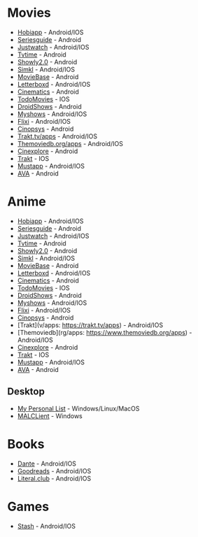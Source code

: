 # Movies

-   [Hobiapp](https://hobiapp.com/) - Android/IOS
-   [Seriesguide](https://seriesgui.de/) - Android
-   [Justwatch](https://www.justwatch.com/in/apps) - Android/IOS
-   [Tvtime](https://www.tvtime.com/) - Android
-   [Showly2.0](https://play.google.com/store/apps/details?id=com.michaldrabik.showly2) - Android
-   [Simkl](https://simkl.com/apps/?allow) - Android/IOS
-   [MovieBase](https://www.moviebase.app/) - Android
-   [Letterboxd](https://letterboxd.com/apps/) - Android/IOS
-   [Cinematics](https://play.google.com/store/apps/details?id=com.kkings.cinematics) - Android
-   [TodoMovies](https://apps.apple.com/app/id792499896) - IOS
-   [DroidShows](https://ltguillaume.github.io/DroidShows/) - Android
-   [Myshows](https://en.myshows.me/) - Android/IOS
-   [Flixi](https://flixi.com/) - Android/IOS
-   [Cinopsys](https://play.google.com/store/apps/details?id=com.cinopsys.movieshows) - Android
-   [Trakt.tv/apps](https://trakt.tv/apps) - Android/IOS
-   [Themoviedb.org/apps](https://www.themoviedb.org/apps) - Android/IOS
-   [Cinexplore](https://play.google.com/store/apps/details?id=com.fidloo.cinexplore) - Android
-   [Trakt](https://trakt.tv/a/trakt-ios) - IOS
-   [Mustapp](https://mustapp.com/) - Android/IOS
-   [AVA](https://play.google.com/store/apps/details?id=de.ava) - Android

# Anime

-   [Hobiapp](https://hobiapp.com/) - Android/IOS
-   [Seriesguide](https://seriesgui.de/) - Android
-   [Justwatch](https://www.justwatch.com/in/apps) - Android/IOS
-   [Tvtime](https://www.tvtime.com/) - Android
-   [Showly2.0](https://play.google.com/store/apps/details?id=com.michaldrabik.showly2) - Android
-   [Simkl](https://simkl.com/apps/?allow) - Android/IOS
-   [MovieBase](https://www.moviebase.app/) - Android
-   [Letterboxd](https://letterboxd.com/apps/) - Android/IOS
-   [Cinematics](https://play.google.com/store/apps/details?id=com.kkings.cinematics) - Android
-   [TodoMovies](https://apps.apple.com/app/id792499896) - IOS
-   [DroidShows](https://ltguillaume.github.io/DroidShows/) - Android
-   [Myshows](https://en.myshows.me/) - Android/IOS
-   [Flixi](https://flixi.com/) - Android/IOS
-   [Cinopsys](https://play.google.com/store/apps/details?id=com.cinopsys.movieshows) - Android
-   [Trakt](v/apps: https://trakt.tv/apps) - Android/IOS
-   [Themoviedb](rg/apps: https://www.themoviedb.org/apps) - Android/IOS
-   [Cinexplore](https://play.google.com/store/apps/details?id=com.fidloo.cinexplore) - Android
-   [Trakt](https://trakt.tv/a/trakt-ios) - IOS
-   [Mustapp](https://mustapp.com/) - Android/IOS
-   [AVA](https://play.google.com/store/apps/details?id=de.ava) - Android

## Desktop

- [My Personal List](https://github.com/SnekNOTSnake/my-personal-list) - Windows/Linux/MacOS
- [MALCLient](https://github.com/Drutol/MALClient) - Windows

# Books

- [Dante](https://play.google.com/store/apps/details?id=at.shockbytes.dante) - Android/IOS
- [Goodreads](https://www.goodreads.com/) - Android/IOS
- [Literal.club](https://literal.club/) - Android/IOS

# Games

- [Stash](https://stash.games/) - Android/IOS
